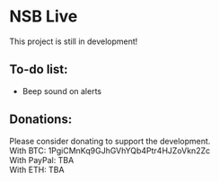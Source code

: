 # NSB Live
This project is still in development!

## To-do list:
- Beep sound on alerts

## Donations:
Please consider donating to support the development.<br>
With BTC: 1PgiCMnKq9GJhGVhYQb4Ptr4HJZoVkn2Zc<br>
With PayPal: TBA<br>
With ETH: TBA<br>

